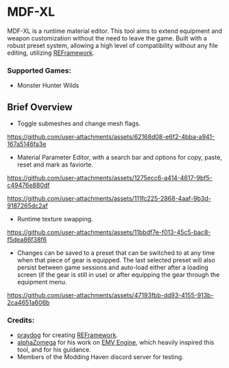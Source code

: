 # MDF-XL
MDF-XL is a runtime material editor. This tool aims to extend equipment and weapon customization without the need to leave the game. Built with a robust preset system, allowing a high level of compatibility without any file editing, utilizing [REFramework](https://github.com/praydog/REFramework).
### Supported Games:
- Monster Hunter Wilds

## Brief Overview
- Toggle submeshes and change mesh flags.

https://github.com/user-attachments/assets/62168d08-e6f2-4bba-a941-167a5146fa3e

- Material Parameter Editor, with a search bar and options for copy, paste, reset and mark as faviorte.

https://github.com/user-attachments/assets/1275ecc6-a414-4617-9bf5-c49476e880df 

https://github.com/user-attachments/assets/111fc225-2868-4aaf-9b3d-9187265dc2af

- Runtime texture swapping.

https://github.com/user-attachments/assets/11bbdf7e-f013-45c5-bac8-f5dea86f38f6

- Changes can be saved to a preset that can be switched to at any time when that piece of gear is equipped. The last selected preset will also persist between game sessions and auto-load either after a loading screen (if the gear is still in use) or after equipping the gear through the equipment menu.

https://github.com/user-attachments/assets/47193fbb-dd93-4155-913b-2ca4651a606b

### Credits:
- [praydog](https://github.com/praydog) for creating [REFramework](https://github.com/praydog/REFramework).
- [alphaZomega](https://github.com/alphazolam) for his work on [EMV Engine](https://github.com/alphazolam/EMV-Engine), which heavily inspired this tool, and for his guidance.
- Members of the Modding Haven discord server for testing.
